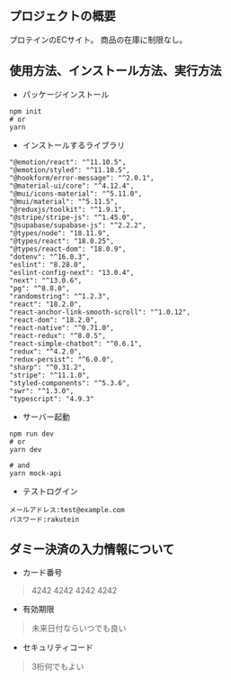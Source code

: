 ## プロジェクトの概要
プロテインのECサイト。
商品の在庫に制限なし。


## 使用方法、インストール方法、実行方法
- パッケージインストール
```
npm init
# or
yarn
```

- インストールするライブラリ
```
"@emotion/react": "^11.10.5",
"@emotion/styled": "^11.10.5",
"@hookform/error-message": "^2.0.1",
"@material-ui/core": "^4.12.4",
"@mui/icons-material": "^5.11.0",
"@mui/material": "^5.11.5",
"@reduxjs/toolkit": "^1.9.1",
"@stripe/stripe-js": "^1.45.0",
"@supabase/supabase-js": "^2.2.2",
"@types/node": "18.11.9",
"@types/react": "18.0.25",
"@types/react-dom": "18.0.9",
"dotenv": "^16.0.3",
"eslint": "8.28.0",
"eslint-config-next": "13.0.4",
"next": "^13.0.6",
"pg": "^8.8.0",
"randomstring": "^1.2.3",
"react": "18.2.0",
"react-anchor-link-smooth-scroll": "^1.0.12",
"react-dom": "18.2.0",
"react-native": "^0.71.0",
"react-redux": "^8.0.5",
"react-simple-chatbot": "^0.6.1",
"redux": "^4.2.0",
"redux-persist": "^6.0.0",
"sharp": "^0.31.2",
"stripe": "^11.1.0",
"styled-components": "^5.3.6",
"swr": "^1.3.0",
"typescript": "4.9.3"
```

- サーバー起動
```
npm run dev
# or
yarn dev
```

```
# and
yarn mock-api
```

- テストログイン
```
メールアドレス:test@example.com
パスワード:rakutein
```

## ダミー決済の入力情報について
- カード番号
> 4242 4242 4242 4242
- 有効期限
> 未来日付ならいつでも良い
- セキュリティコード
> 3桁何でもよい
